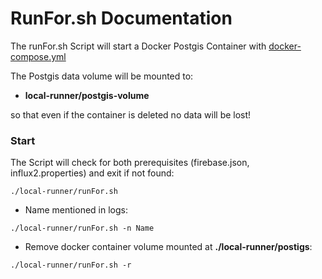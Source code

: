 # RunFor.sh Documentation

The runFor.sh Script will start a Docker Postgis Container with [docker-compose.yml](docker-compose.yml)

The Postgis data volume will be mounted to: 

- __local-runner/postgis-volume__ 

so that even if the container is deleted no data will be lost!

### Start

The Script will check for both prerequisites (firebase.json, influx2.properties) and exit if not found:

``` 
./local-runner/runFor.sh
```

- Name mentioned in logs:

 ``` 
 ./local-runner/runFor.sh -n Name
 ```

- Remove docker container volume mounted at __./local-runner/postigs__:

``` 
./local-runner/runFor.sh -r
```

